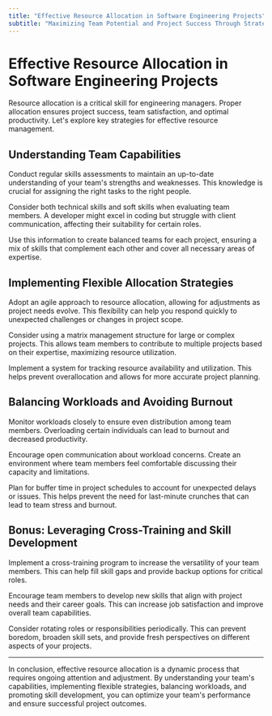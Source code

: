 ```yaml
---
title: "Effective Resource Allocation in Software Engineering Projects"
subtitle: "Maximizing Team Potential and Project Success Through Strategic Management"
---
```


# Effective Resource Allocation in Software Engineering Projects

Resource allocation is a critical skill for engineering managers. Proper allocation ensures project success, team satisfaction, and optimal productivity. Let's explore key strategies for effective resource management.

## Understanding Team Capabilities

Conduct regular skills assessments to maintain an up-to-date understanding of your team's strengths and weaknesses. This knowledge is crucial for assigning the right tasks to the right people.

Consider both technical skills and soft skills when evaluating team members. A developer might excel in coding but struggle with client communication, affecting their suitability for certain roles.

Use this information to create balanced teams for each project, ensuring a mix of skills that complement each other and cover all necessary areas of expertise.

## Implementing Flexible Allocation Strategies

Adopt an agile approach to resource allocation, allowing for adjustments as project needs evolve. This flexibility can help you respond quickly to unexpected challenges or changes in project scope.

Consider using a matrix management structure for large or complex projects. This allows team members to contribute to multiple projects based on their expertise, maximizing resource utilization.

Implement a system for tracking resource availability and utilization. This helps prevent overallocation and allows for more accurate project planning.

## Balancing Workloads and Avoiding Burnout

Monitor workloads closely to ensure even distribution among team members. Overloading certain individuals can lead to burnout and decreased productivity.

Encourage open communication about workload concerns. Create an environment where team members feel comfortable discussing their capacity and limitations.

Plan for buffer time in project schedules to account for unexpected delays or issues. This helps prevent the need for last-minute crunches that can lead to team stress and burnout.

## Bonus: Leveraging Cross-Training and Skill Development

Implement a cross-training program to increase the versatility of your team members. This can help fill skill gaps and provide backup options for critical roles.

Encourage team members to develop new skills that align with project needs and their career goals. This can increase job satisfaction and improve overall team capabilities.

Consider rotating roles or responsibilities periodically. This can prevent boredom, broaden skill sets, and provide fresh perspectives on different aspects of your projects.

---

In conclusion, effective resource allocation is a dynamic process that requires ongoing attention and adjustment. By understanding your team's capabilities, implementing flexible strategies, balancing workloads, and promoting skill development, you can optimize your team's performance and ensure successful project outcomes.
